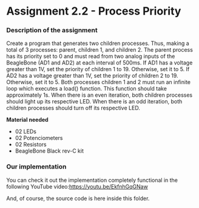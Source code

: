 # Assignment 2.2 - Process Priority

### Description of the assignment

Create a program that generates two children processes. Thus, making a total of 3 processes: parent, children 1, and children 2. The parent process has its priority set to 0 and must read from two analog inputs of the BeagleBone (AD1 and AD2) at each interval of 500ms.
If AD1 has a voltage greater than 1V, set the priority of children 1 to 19. Otherwise, set it to 5.
If AD2 has a voltage greater than 1V, set the priority of children 2 to 19. Otherwise, set it to 5.
Both processes children 1 and 2 must run an infinite loop which executes a load() function. This function should take approximately 1s. 
When there is an even iteration, both children processes should light up its respective LED.
When there is an odd iteration, both children processes should turn off its respective LED.

**Material needed**
- 02 LEDs
- 02 Potenciometers
- 02 Resistors
- BeagleBone Black rev-C kit


### Our implementation

You can check it out the implementation completely functional in the following YouTube video:https://youtu.be/EkfnhGqGNaw

And, of course, the source code is here inside this folder.
